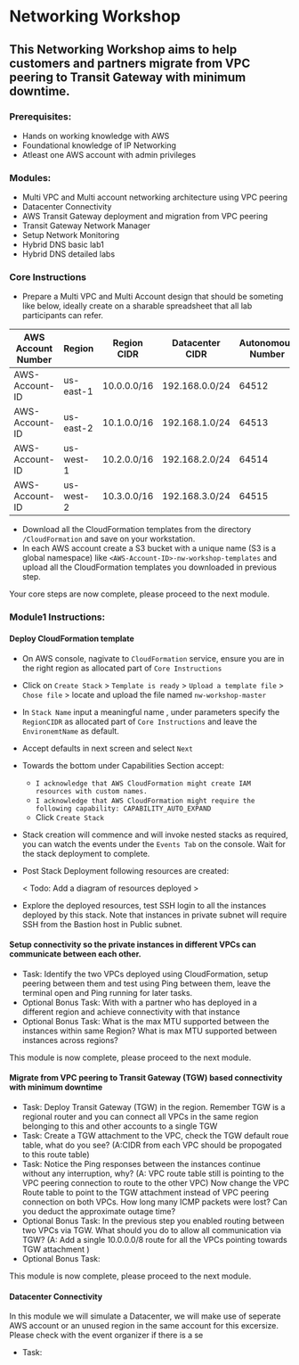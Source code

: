 # Networking Workshop

## This Networking Workshop aims to help customers and partners migrate from VPC peering to Transit Gateway with minimum downtime.

### Prerequisites:
* Hands on working knowledge with AWS
* Foundational knowledge of IP Networking
* Atleast one AWS account with admin privileges

### Modules:
* Multi VPC and Multi account networking architecture using VPC peering
* Datacenter Connectivity
* AWS Transit Gateway deployment and migration from VPC peering 
* Transit Gateway Network Manager
* Setup Network Monitoring
* Hybrid DNS basic lab1
* Hybrid DNS detailed labs
  
### Core Instructions 
 * Prepare a Multi VPC and Multi Account design that should be someting like below, ideally create on a sharable spreadsheet that all lab participants can refer.

AWS Account Number | Region | Region CIDR | Datacenter CIDR|  Autonomous Number| Student Number | Student Name
-------------------|--------|-------------|-----------------|------------------|---------------|------------------
AWS-Account-ID| us-east-1 |  10.0.0.0/16 |192.168.0.0/24 | 64512| 0| Spider Man
AWS-Account-ID| us-east-2 |  10.1.0.0/16 |192.168.1.0/24 | 64513| 1| Captainm America
AWS-Account-ID| us-west-1 |  10.2.0.0/16 |192.168.2.0/24 | 64514| 2| Wonder Women
AWS-Account-ID| us-west-2 |  10.3.0.0/16 |192.168.3.0/24 | 64515| 3| Bat Man
 
* Download all the CloudFormation templates from the directory `/CloudFormation` and save on your workstation. 
* In each AWS account create a S3 bucket with a unique name (S3 is a global namespace) like `<AWS-Account-ID>-nw-workshop-templates` and upload all the CloudFormation templates you downloaded in previous step.

Your core steps are now complete, please proceed to the next module.

### Module1 Instructions:  
#### Deploy CloudFormation template
* On AWS console, nagivate to `CloudFormation` service, ensure you are in the right region as allocated part of `Core Instructions`
* Click on `Create Stack` > `Template is ready` > `Upload a template file` > `Chose file` > locate and upload the file named `nw-workshop-master`
*  In `Stack Name` input a meaningful name , under parameters specify the `RegionCIDR` as allocated part of `Core Instructions` and leave the `EnvironemtName` as default.
* Accept defaults in next screen and select `Next`
* Towards the bottom under Capabilities Section accept:
    * `I acknowledge that AWS CloudFormation might create IAM resources with custom names.` 
    * `I acknowledge that AWS CloudFormation might require the following capability: CAPABILITY_AUTO_EXPAND` 
    *  Click `Create Stack`
* Stack creation will commence and will invoke nested stacks as required, you can watch the events  under the `Events Tab` on the console. Wait for the stack deployment to complete.
* Post Stack Deployment following resources are created:

    < Todo: Add a diagram of resources deployed > 
* Explore the deployed resources, test SSH login to all the instances deployed by this stack. Note that instances in private subnet will require SSH from the Bastion host in Public subnet.
#### Setup connectivity so the private instances in different VPCs can communicate between each other.
* Task: Identify the two VPCs deployed using CloudFormation, setup peering between them and test using Ping between them, leave the terminal open and Ping running for later tasks.
* Optional Bonus Task: With with a partner who has deployed in a different region and achieve connectivity with that instance
* Optional Bonus Task: What is the max MTU supported between the instances within same Region? What is max MTU supported between instances across regions?

This module is now complete, please proceed to the next module.

#### Migrate from VPC peering to Transit Gateway (TGW) based connectivity with minimum downtime
 
* Task: Deploy Transit Gateway (TGW) in the region. Remember TGW is a regional router and you can connect all VPCs in the same region belonging to this and other accounts to a single TGW
* Task: Create a TGW attachment to the VPC, check the TGW default roue table, what do you see? (A:CIDR from each VPC should be propogated to this route table)
* Task: Notice the Ping responses between the instances continue without any interruption, why? (A: VPC route table still is pointing to the VPC peering connection to route to the other VPC) Now change the VPC Route table to point to the TGW attachment instead of VPC peering connection on both VPCs. How long many ICMP packets were lost? Can you deduct the approximate outage time?
* Optional Bonus Task: In the previous step you enabled routing between two VPCs via TGW. What should you do to allow all communication via TGW? (A: Add a single 10.0.0.0/8 route for all the VPCs pointing towards TGW attachment ) 
* Optional Bonus Task: 

This module is now complete, please proceed to the next module.

#### Datacenter Connectivity

In this module we will simulate a Datacenter, we will make use of seperate AWS account or an unused region in the same account for this excersize. Please check with the event organizer if there is a se

* Task: 
